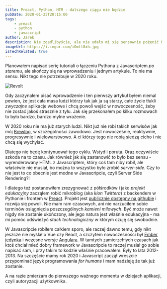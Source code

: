```yaml
---
title: Preact, Python, HTM - dalszego ciągu nie będzie
pubDate: 2020-01-25T20:15:00
tags:
    - preact
    - python
    - javascript
author: Jarek
description: Nie zgadlibyście, ale nie udało mi się sensownie pożenić Pythona z Preactem.
imageUrl: https://i.imgur.com/iOmtl8xh.jpg
isTechRelated: true
---
```


Planowałem napisać serię tutoriali o łączeniu Pythona z Javascriptem _po staremu_, ale skończy się na wprowadzeniu i jednym artykule. To nie ma sensu. Nikt tego nie potrzebuje w 2020 roku.

![Revolt](https://i.imgur.com/iOmtl8xh.jpg)

Gdy zaczynałem pisać wprowadzenie i ten pierwszy artykuł byłem niemal pewien, że jest cała masa ludzi którzy tak jak ja są starzy, całe życie tłukli _zwyczajne_ aplikacje webowe i chcą powoli wejść w nowoczesność, żeby nie zostać jakoś strasznie z tyłu. Jak się przekonałem po kilku rozmowach to było bardzo, bardzo mylne wrażenie.

W 2020 roku nie ma już starych ludzi. Nikt już nie robi takich serwisów jak mój [Brewlog](https://brewlog.zgodowie.org), w szczególności zawodowo. Jest nowocześnie, reaktywnie, progresywnie i wielowarstwowo. A ci którzy tego nie robią siedzą cicho i nie chcą się wychylać.

Dlatego nie będę kontynuował tego cyklu. Wstyd i poruta. Oraz oczywiście szkoda na to czasu. Jak również jak się zastanowić to było bez sensu - wyrenderowany HTML z Javascriptem, który coś tam niby robił, ale właściwie nie musiał, bo można to wszystko było zrobić _server-side_. Czy to nie jest to co obecnie jest modne w Javascripcie, czyli Server Side Rendering?!

I dlatego też postanowiłem zrezygnować z półśrodków i jako _projekt edukacyjny_ zacząłem robić mikroblog (aka _klon Twittera_) z backendem w Pythonie i frontem w [Preact](https://preactjs.com/). Projekt jest [publicznie dostępny na githubie](https://github.com/zgoda/microblog) i rozwija się powoli. Nie mam ram czasowych, ani nie narzuciłem sobie terminów osiągnięcia poszczególnych _kamieni milowych_. Być może nawet nigdy nie zostanie ukończony, ale jego natura jest właśnie edukacyjna - ma mi pomóc odświeżyć _stack technologiczny_ w którym czuję się swobodnie.

W Javascripcie robiłem całkiem sporo, ale raczej dawno temu, gdy nikt jeszcze nie myślał o Vue czy React, a szczytem nowoczesności był [Ember jedynka](https://blog.emberjs.com/2013/08/31/ember-1-0-released.html) i wczesne wersje [Angulara](https://angularjs.org/). W tamtych zamierzchłych czasach jak ktoś chciał mieć dobry framework w Javascripcie to raczej musiał go sobie napisać sam, i przy takim to kodzie właśnie pracowałem. Były to lata 2012-2013. Na szczęście mamy rok 2020 i Javascript zaczął wreszcie przypominać język programowania _for humans_ i mam nadzieję że tak już zostanie.

A na razie zmierzam do pierwszego ważnego momentu w dziejach aplikacji, czyli autoryzacji użytkownika.

